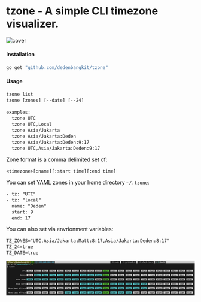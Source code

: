 # tzone - A simple CLI timezone visualizer.

![cover](https://repository-images.githubusercontent.com/231573820/44893b00-2e5a-11ea-9709-b59e3f48a3c3)

#### Installation

```bash
go get "github.com/dedenbangkit/tzone"
```

#### Usage
```
tzone list
tzone [zones] [--date] [--24]

examples:
  tzone UTC
  tzone UTC,Local
  tzone Asia/Jakarta
  tzone Asia/Jakarta:Deden
  tzone Asia/Jakarta:Deden:9:17
  tzone UTC,Asia/Jakarta:Deden:9:17
```

Zone format is a comma delimited set of:

```
<timezone>[:name][:start time][:end time]
```

You can set YAML zones in your home directory `~/.tzone`:

```
- tz: "UTC"
- tz: "local"
  name: "Deden"
  start: 9 
  end: 17
```


You can also set via envrionment variables:

```
TZ_ZONES="UTC,Asia/Jakarta:Matt:8:17,Asia/Jakarta:Deden:8:17"
TZ_24=true
TZ_DATE=true
```

![example](https://raw.githubusercontent.com/dedenbangkit/tzone/master/example.png)


